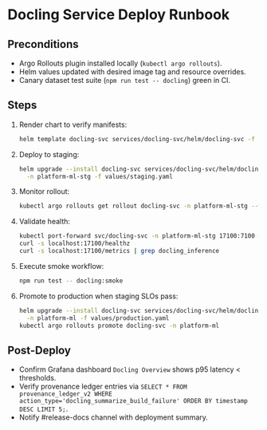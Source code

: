 # Docling Service Deploy Runbook

## Preconditions

- Argo Rollouts plugin installed locally (`kubectl argo rollouts`).
- Helm values updated with desired image tag and resource overrides.
- Canary dataset test suite (`npm run test -- docling`) green in CI.

## Steps

1. Render chart to verify manifests:
   ```bash
   helm template docling-svc services/docling-svc/helm/docling-svc -f values/platform.yaml
   ```
2. Deploy to staging:
   ```bash
   helm upgrade --install docling-svc services/docling-svc/helm/docling-svc \
     -n platform-ml-stg -f values/staging.yaml
   ```
3. Monitor rollout:
   ```bash
   kubectl argo rollouts get rollout docling-svc -n platform-ml-stg --watch
   ```
4. Validate health:
   ```bash
   kubectl port-forward svc/docling-svc -n platform-ml-stg 17100:7100 &
   curl -s localhost:17100/healthz
   curl -s localhost:17100/metrics | grep docling_inference
   ```
5. Execute smoke workflow:
   ```bash
   npm run test -- docling:smoke
   ```
6. Promote to production when staging SLOs pass:
   ```bash
   helm upgrade --install docling-svc services/docling-svc/helm/docling-svc \
     -n platform-ml -f values/production.yaml
   kubectl argo rollouts promote docling-svc -n platform-ml
   ```

## Post-Deploy

- Confirm Grafana dashboard `Docling Overview` shows p95 latency < thresholds.
- Verify provenance ledger entries via `SELECT * FROM provenance_ledger_v2 WHERE action_type='docling_summarize_build_failure' ORDER BY timestamp DESC LIMIT 5;`.
- Notify #release-docs channel with deployment summary.
